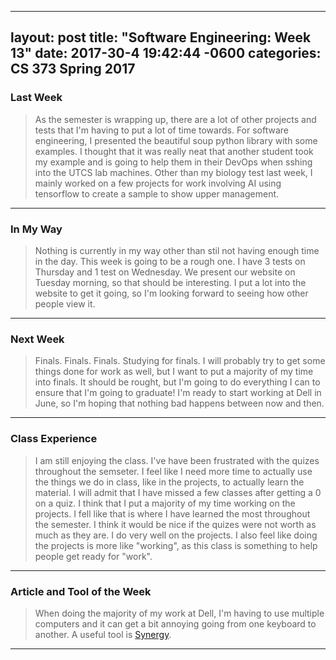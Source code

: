 
---
layout: post
title:  "Software Engineering: Week 13"
date:   2017-30-4 19:42:44 -0600
categories: CS 373 Spring 2017
---


### Last Week

>As the semester is wrapping up, there are a lot of other projects and tests that I'm having to put a lot of time towards. For software engineering, I presented the beautiful soup python library with some examples. I thought that it was really neat that another student took my example and is going to help them in their DevOps when sshing into the UTCS lab machines. Other than my biology test last week, I mainly worked on a few projects for work involving AI using tensorflow to create a sample to show upper management. 
----


### In My Way

>Nothing is currently in my way other than stil not having enough time in the day. This week is going to be a rough one. I have 3 tests on Thursday and 1 test on Wednesday. We present our website on Tuesday morning, so that should be interesting. I put a lot into the website to get it going, so I'm looking forward to seeing how other people view it.

----


### Next Week

> Finals. Finals. Finals. Studying for finals. I will probably try to get some things done for work as well, but I want to put a majority of my time into finals. It should be rought, but I'm going to do everything I can to ensure that I'm going to graduate! I'm ready to start working at Dell in June, so I'm hoping that nothing bad happens between now and then.

----


### Class Experience

>I am still enjoying the class. I've have been frustrated with the quizes throughout the semseter. I feel like I need more time to actually use the things we do in class, like in the projects, to actually learn the material. I will admit that I have missed a few classes after getting a 0 on  a quiz. I think that I put a majority of my time working on the projects. I fell like that is where I have learned the most throughout the semester. I think it would be nice if the quizes were not worth as much as they are. I do very well on the projects. I also feel like doing the projects is more like "working", as this class is something to help people get ready for "work".

----


### Article and Tool of the Week

>When doing the majority of my work at Dell, I'm having to use multiple computers and it can get a bit annoying going from one keyboard to another. A useful tool is [Synergy][Synergy]. 


----



[Synergy]: https://symless.com/synergy
